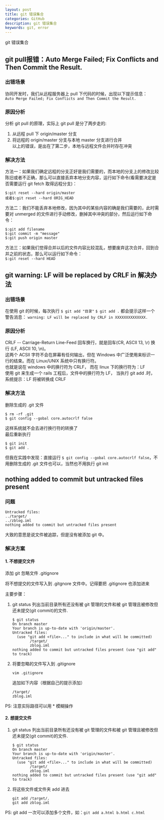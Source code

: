 ```yaml
---
layout: post
title: git 错误集合
categories: GitHub
description: git 错误集合
keywords: git, error
---
```


git 错误集合

## git pull报错：Auto Merge Failed; Fix Conflicts and Then Commit the Result.

### 出错场景

协同开发时，我们从远程服务器上 pull 下代码的时候，出现以下提示信息：  
`Auto Merge Failed; Fix Conflicts and Then Commit the Result.`

### 原因分析

分析 git pull 的原理，实际上 git pull 是分了两步走的:
1. 从远程 pull 下 origin/master 分支
2. 将远程的 origin/master 分支与本地 master 分支进行合并  
以上的错误，是出在了第二步，本地与远程文件合并时存在冲突

### 解决方法

方法一：如果我们确定远程的分支正好是我们需要的，而本地的分支上的修改比较陈旧或者不正确，那么可以直接丢弃本地分支内容，运行如下命令(看需要决定是否需要运行 git fetch 取得远程分支)：
```
$:git reset --hard origin/master
或者$:git reset --hard ORIG_HEAD
```
方法二：我们不能丢弃本地修改，因为其中的某些内容的确是我们需要的，此时需要对 unmerged 的文件进行手动修改，删掉其中冲突的部分，然后运行如下命令：
```
$:git add filename
$:git commit -m "message"
$:git push origin master
```
方法三：如果我们觉得合并以后的文件内容比较混乱，想要废弃这次合并，回到合并之前的状态，那么可以运行如下命令：  
`$:git reset --hard HEAD`

## git warning: LF will be replaced by CRLF in 解决办法

### 出错场景

在使用 git 的时候，每次执行
`$ git add "目录"`
`$ git add .`
都会提示这样一个警告消息：
`warning: LF will be replaced by CRLF in XXXXXXXXXXXXXX.`

### 原因分析

CRLF -- Carriage-Return Line-Feed 回车换行，就是回车(CR, ASCII 13, \r) 换行 (LF, ASCII 10, \n)。  
这两个 ACSII 字符不会在屏幕有任何输出，但在 Windows 中广泛使用来标识一行的结束。而在 Linux/UNIX 系统中只有换行符。  
也就是说在 windows 中的换行符为 CRLF， 而在 linux 下的换行符为：LF  
使用 git 来生成一个 rails 工程后，文件中的换行符为 LF， 当执行 git add .时，系统提示：LF 将被转换成 CRLF

### 解决方法

删除生成的 .git 文件
```
$ rm -rf .git  
$ git config --gobal core.autocrlf false  
```
这样系统就不会去进行换行符的转换了  
最后重新执行
```
$ git init
$ git add .
```
但我在实践中发现：直接运行 `$ git config --gobal core.autocrlf false`，不用删除生成的 .git 文件也可以，当然也不用执行 git init

## nothing added to commit but untracked files present

### 问题
```
Untracked files: 
../target/ 
../zblog.iml 
nothing added to commit but untracked files present
```
大致的意思是说文件被追踪，但是没有被添加 git 中。

### 解决方案

#### 1. 不想提交文件

添加 git 忽略文件 .gitignore 

将不想提交的文件写入到 .gitgnore 文件中。记得要把 .gitignore 也添加进来

主要步骤： 
1. git status 列出当前目录所有还没有被 git 管理的文件和被 git 管理且被修改但还未提交(git commit)的文件.
    ```
    $ git status
    On branch master
    Your branch is up-to-date with 'origin/master'.
    Untracked files:
      (use "git add <file>..." to include in what will be committed)
            /target/
            zblog.iml
    nothing added to commit but untracked files present (use "git add" to track)
    ```

2. 将要忽略的文件写入到 .gitignore

    `vim .gitignore`

    追加如下内容（根据自己的提示添加）

    ```
    /target/ 
    zblog.iml
    ```

PS: 注意实际路径可以用 * 模糊操作

#### 2. 想提交文件

1. git status 列出当前目录所有还没有被 git 管理的文件和被 git 管理且被修改但还未提交(git commit)的文件.
    ```
    $ git status
    On branch master
    Your branch is up-to-date with 'origin/master'.
    Untracked files:
      (use "git add <file>..." to include in what will be committed)
            /target/
            zblog.iml
    nothing added to commit but untracked files present (use "git add" to track)
    ```
    
2. 将这些文件或文件夹 add 进去

    ```
    git add /target/.
    git add zblog.iml
    ```

PS: git add 一次可以添加多个文件，如：`git add a.html b.html c.html`
